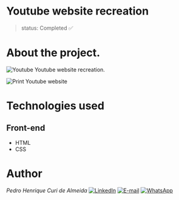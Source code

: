 # Youtube website recreation
>status: Completed ✅

# About the project.
![Youtube](https://img.shields.io/badge/YouTube-FF0000?style=for-the-badge&logo=youtube&logoColor=white) Youtube website recreation.

![Print Youtube website](https://github.com/PedroCuri88/Youtube---Website/assets/174622769/b41b79f6-c33b-42f0-8d6b-f97f14e90714)

# Technologies used
## Front-end
- HTML
- CSS

# Author
*Pedro Henrique Curi de Almeida* [![LinkedIn](https://img.shields.io/badge/LinkedIn-0077B5?style=for-the-badge&logo=linkedin&logoColor=white)](https://www.linkedin.com/in/pedrocuri/) 
[![E-mail](https://img.shields.io/badge/Gmail-D14836?style=for-the-badge&logo=gmail&logoColor=white)](mailto:pedrohenriqueafa@gmail.com) 
[![WhatsApp](https://img.shields.io/badge/WhatsApp-25D366?style=for-the-badge&logo=whatsapp&logoColor=white)](https://wa.me/+5521982696426?text=Ol%C3%A1%2FHi%2FHola%2FHallo%2F%E4%BD%A0%E5%A5%BD%2FBonjour)
